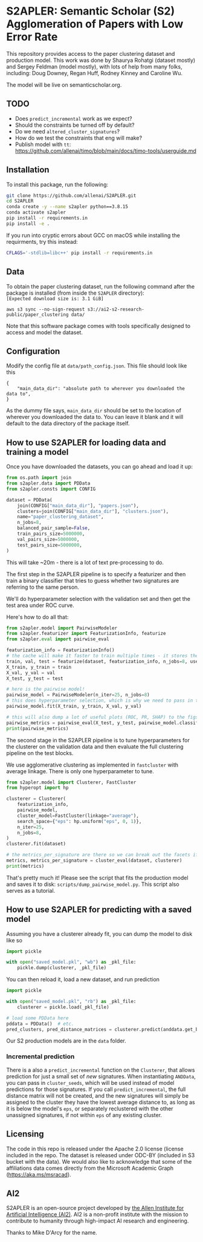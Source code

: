# S2APLER:  Semantic Scholar (S2) Agglomeration of Papers with Low Error Rate
This repository provides access to the paper clustering dataset and production model. This work was done by Shaurya Rohatgi (dataset mostly) and Sergey Feldman (model mostly), with lots of help from many folks, including: Doug Downey, Regan Huff, Rodney Kinney and Caroline Wu.

The model will be live on semanticscholar.org.

## TODO
- Does `predict_incremental` work as we expect?
- Should the constraints be turned off by default?
- Do we need `altered_cluster_signatures`?
- How do we test the constraints that eng will make?
- Publish model with `tt`: https://github.com/allenai/timo/blob/main/docs/timo-tools/userguide.md

## Installation
To install this package, run the following:

```bash
git clone https://github.com/allenai/S2APLER.git
cd S2APLER
conda create -y --name s2apler python==3.8.15
conda activate s2apler
pip install -r requirements.in
pip install -e .
```

If you run into cryptic errors about GCC on macOS while installing the requirments, try this instead:
```bash
CFLAGS='-stdlib=libc++' pip install -r requirements.in
```

## Data 
To obtain the paper clustering dataset, run the following command after the package is installed (from inside the `S2APLER` directory):  
```[Expected download size is: 3.1 GiB]```

`aws s3 sync --no-sign-request s3://ai2-s2-research-public/paper_clustering data/`

Note that this software package comes with tools specifically designed to access and model the dataset.

## Configuration
Modify the config file at `data/path_config.json`. This file should look like this
```
{
    "main_data_dir": "absolute path to wherever you downloaded the data to",
}
```
As the dummy file says, `main_data_dir` should be set to the location of wherever you downloaded the data to.
You can leave it blank and it will default to the data directory of the package itself.

## How to use S2APLER for loading data and training a model
Once you have downloaded the datasets, you can go ahead and load it up:

```python
from os.path import join
from s2apler.data import PDData
from s2apler.consts import CONFIG

dataset = PDData(
    join(CONFIG["main_data_dir"], "papers.json"),
    clusters=join(CONFIG["main_data_dir"], "clusters.json"),
    name="paper_clustering_dataset",
    n_jobs=8,
    balanced_pair_sample=False,
    train_pairs_size=5000000,
    val_pairs_size=5000000,
    test_pairs_size=5000000,
)
```

This will take ~20m - there is a lot of text pre-processing to do.

The first step in the S2APLER pipeline is to specify a featurizer and then train a binary classifier
that tries to guess whether two signatures are referring to the same person. 

We'll do hyperparameter selection with the validation set and then get the test area under ROC curve.

Here's how to do all that:

```python
from s2apler.model import PairwiseModeler
from s2apler.featurizer import FeaturizationInfo, featurize
from s2apler.eval import pairwise_eval

featurization_info = FeaturizationInfo()
# the cache will make it faster to train multiple times - it stores the features on disk for you
train, val, test = featurize(dataset, featurization_info, n_jobs=8, use_cache=True)
X_train, y_train = train
X_val, y_val = val
X_test, y_test = test

# here is the pairwise model!
pairwise_model = PairwiseModeler(n_iter=25, n_jobs=8)
# this does hyperparameter selection, which is why we need to pass in the validation set.
pairwise_model.fit(X_train, y_train, X_val, y_val)

# this will also dump a lot of useful plots (ROC, PR, SHAP) to the figs_path
pairwise_metrics = pairwise_eval(X_test, y_test, pairwise_model.classifier, figs_path='figs/', title='example')
print(pairwise_metrics)
```

The second stage in the S2APLER pipeline is to tune hyperparameters for the clusterer on the validation data
and then evaluate the full clustering pipeline on the test blocks.

We use agglomerative clustering as implemented in `fastcluster` with average linkage.
There is only one hyperparameter to tune.

```python
from s2apler.model import Clusterer, FastCluster
from hyperopt import hp

clusterer = Clusterer(
    featurization_info,
    pairwise_model,
    cluster_model=FastCluster(linkage="average"),
    search_space={"eps": hp.uniform("eps", 0, 1)},
    n_iter=25,
    n_jobs=8,
)
clusterer.fit(dataset)

# the metrics_per_signature are there so we can break out the facets if needed
metrics, metrics_per_signature = cluster_eval(dataset, clusterer)
print(metrics)
```

That's pretty much it! Please see the script that fits the production model and saves it to disk: `scripts/dump_pairwise_model.py`. This script also serves as a tutorial.

## How to use S2APLER for predicting with a saved model
Assuming you have a clusterer already fit, you can dump the model to disk like so
```python
import pickle

with open("saved_model.pkl", "wb") as _pkl_file:
    pickle.dump(clusterer, _pkl_file)
```

You can then reload it, load a new dataset, and run prediction
```python
import pickle

with open("saved_model.pkl", "rb") as _pkl_file:
    clusterer = pickle.load(_pkl_file)

# load some PDData here
pddata = PDData()  # etc.
pred_clusters, pred_distance_matrices = clusterer.predict(anddata.get_blocks(), pddata)
```

Our S2 production models are in the `data` folder.

### Incremental prediction
There is a also a `predict_incremental` function on the `Clusterer`, that allows prediction for just a small set of *new* signatures. When instantiating `ANDData`, you can pass in `cluster_seeds`, which will be used instead of model predictions for those signatures. If you call `predict_incremental`, the full distance matrix will not be created, and the new signatures will simply be assigned to the cluster they have the lowest average distance to, as long as it is below the model's `eps`, or separately reclustered with the other unassigned signatures, if not within `eps` of any existing cluster.

## Licensing
The code in this repo is released under the Apache 2.0 license (license included in the repo. The dataset is released under ODC-BY (included in S3 bucket with the data). We would also like to acknowledge that some of the affiliations data comes directly from the Microsoft Academic Graph (https://aka.ms/msracad).

## AI2
S2APLER is an open-source project developed by [the Allen Institute for Artificial Intelligence (AI2)](http://www.allenai.org).
AI2 is a non-profit institute with the mission to contribute to humanity through high-impact AI research and engineering.

Thanks to Mike D'Arcy for the name.
